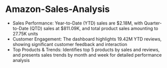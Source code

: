 # Amazon-Sales-Analysis

- Sales Performance: Year-to-Date (YTD) sales are $2.18M, with Quarter-to-Date (QTD) sales at $811.09K, and total product sales amounting to 27.75K units
- Customer Engagement: The dashboard highlights 19.42M YTD reviews, showing significant customer feedback and interaction
- Top Products & Trends: Identifies top 5 products by sales and reviews, and presents sales trends by month and week for detailed performance analysis
